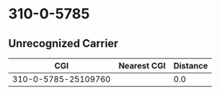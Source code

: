 # 310-0-5785
## Unrecognized Carrier


| CGI | Nearest CGI | Distance |
|-----|-------------|----------|
| 310-0-5785-25109760 |  | 0.0 |
